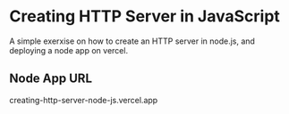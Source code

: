 # Creating HTTP Server in JavaScript

A simple exerxise on how to create an HTTP server in node.js, and deploying a node app on vercel.

## Node App URL

creating-http-server-node-js.vercel.app

